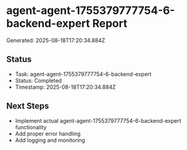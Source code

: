 # agent-agent-1755379777754-6-backend-expert Report

Generated: 2025-08-18T17:20:34.884Z

## Status
- Task: agent-agent-1755379777754-6-backend-expert
- Status: Completed
- Timestamp: 2025-08-18T17:20:34.884Z

## Next Steps
- Implement actual agent-agent-1755379777754-6-backend-expert functionality
- Add proper error handling
- Add logging and monitoring
